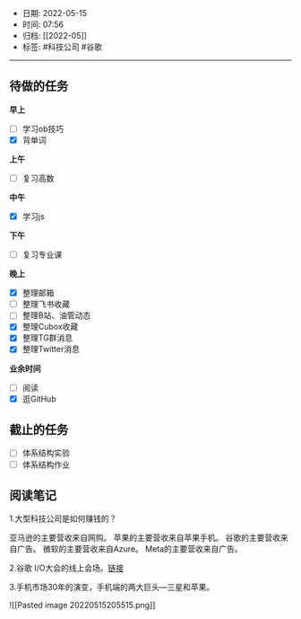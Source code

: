 - 日期: 2022-05-15
- 时间: 07:56
- 归档: [[2022-05]]
- 标签: #科技公司 #谷歌 
---

## 待做的任务

**早上**

- [ ] 学习ob技巧
- [x] 背单词

**上午**

- [ ] 复习高数

**中午**

- [x] 学习js

**下午**

- [ ] 复习专业课

**晚上**

- [x] 整理邮箱
- [ ] 整理飞书收藏
- [ ] 整理B站、油管动态
- [x] 整理Cubox收藏
- [x] 整理TG群消息
- [x] 整理Twitter消息

**业余时间**

- [ ] 阅读 
- [x] 逛GitHub

## 截止的任务

- [ ] 体系结构实验
- [ ] 体系结构作业

## 阅读笔记

1.大型科技公司是如何赚钱的？

亚马逊的主要营收来自网购。
苹果的主要营收来自苹果手机。
谷歌的主要营收来自广告。
微软的主要营收来自Azure。
Meta的主要营收来自广告。

2.谷歌 I/O大会的线上会场。[链接](https://adventure.withgoogle.com/io/)

3.手机市场30年的演变，手机端的两大巨头—三星和苹果。

![[Pasted image 20220515205515.png]]
